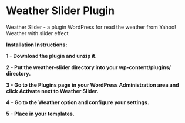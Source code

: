 Weather Slider Plugin
======================

Weather Slider - a plugin WordPress for read the weather from Yahoo! Weather with slider effect

<b>Installation Instructions:<b/>

1 - Download the plugin and unzip it.

2 - Put the weather-slider directory into your wp-content/plugins/ directory.

3 - Go to the Plugins page in your WordPress Administration area and click Activate next to Weather Slider.

4 - Go to the Weather option and configure your settings.

5 - Place <?php show_weather();?> in your templates.
